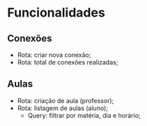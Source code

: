 # Funcionalidades

## Conexões
- Rota: criar nova conexão;
- Rota: total de conexões realizadas;

## Aulas
- Rota: criação de aula (professor);
- Rota: listagem de aulas (aluno);
    - Query: filtrar por matéria, dia e horário;